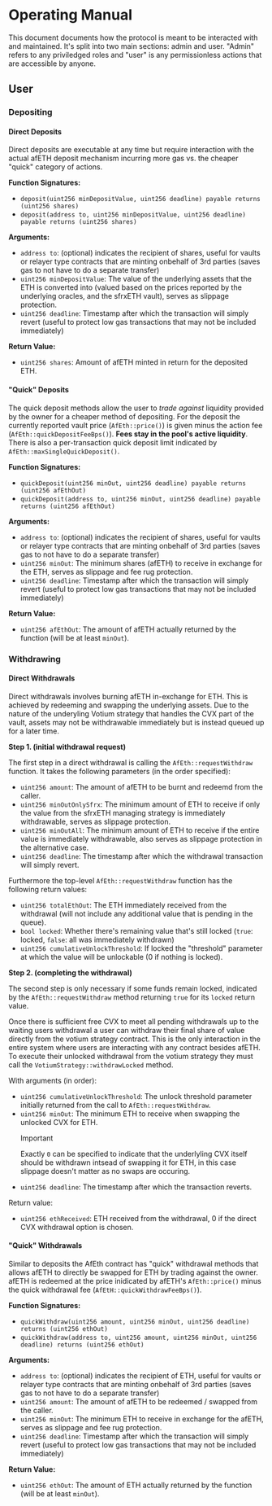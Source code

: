 # Operating Manual

This document documents how the protocol is meant to be interacted with and maintained. It's split
into two main sections: admin and user. "Admin" refers to any priviledged roles and "user" is any
permissionless actions that are accessible by anyone.


## User

### Depositing

#### Direct Deposits

Direct deposits are executable at any time but require interaction with the actual afETH deposit
mechanism incurring more gas vs. the cheaper "quick" category of actions.

**Function Signatures:**
- `deposit(uint256 minDepositValue, uint256 deadline) payable returns (uint256 shares)`
- `deposit(address to, uint256 minDepositValue, uint256 deadline) payable returns (uint256 shares)`

**Arguments:**
- `address to`: (optional) indicates the recipient of shares, useful for vaults or relayer type
  contracts that are minting onbehalf of 3rd parties (saves gas to not have to do a separate
  transfer)
- `uint256 minDepositValue`: The value of the underlying assets that the ETH is converted into
  (valued based on the prices reported by the underlying oracles, and the sfrxETH vault), serves as
  slippage protection.
- `uint256 deadline`: Timestamp after which the transaction will simply revert (useful to protect
  low gas transactions that may not be included immediately)

**Return Value:**
- `uint256 shares`: Amount of afETH minted in return for the deposited ETH.

#### "Quick" Deposits

The quick deposit methods allow the user to _trade against_ liquidity provided by the owner for
a cheaper method of depositing. For the deposit the currently reported vault price (`AfEth::price()`)
is given minus the action fee (`AfEth::quickDepositFeeBps()`). **Fees stay in the pool's active liquidity**.
There is also a per-transaction quick deposit limit indicated by `AfEth::maxSingleQuickDeposit()`.

**Function Signatures:**
- `quickDeposit(uint256 minOut, uint256 deadline) payable returns (uint256 afEthOut)`
- `quickDeposit(address to, uint256 minOut, uint256 deadline) payable returns (uint256 afEthOut)`

**Arguments:**
- `address to`: (optional) indicates the recipient of shares, useful for vaults or relayer type
  contracts that are minting onbehalf of 3rd parties (saves gas to not have to do a separate
  transfer)
- `uint256 minOut`: The minimum shares (afETH) to receive in exchange for the ETH, serves as
  slippage and fee rug protection.
- `uint256 deadline`: Timestamp after which the transaction will simply revert (useful to protect
  low gas transactions that may not be included immediately)

**Return Value:**
- `uint256 afEthOut`: The amount of afETH actually returned by the function (will be at least
  `minOut`).

### Withdrawing

#### Direct Withdrawals

Direct withdrawals involves burning afETH in-exchange for ETH. This is achieved by redeeming and
swapping the underlying assets. Due to the nature of the underyling Votium strategy that handles the
CVX part of the vault, assets may not be withdrawable immediately but is instead queued up for a later
time.

**Step 1. (initial withdrawal request)**

The first step in a direct withdrawal is calling the `AfEth::requestWithdraw` function. It takes the
following parameters (in the order specified):

- `uint256 amount`: The amount of afETH to be burnt and redeemd from the caller.
- `uint256 minOutOnlySfrx`: The minimum amount of ETH to receive if only the value from the sfrxETH
  managing strategy is immediately withdrawable, serves as slippage protection.
- `uint256 minOutAll`: The minimum amount of ETH to receive if the entire value is immediately
  withdrawable, also serves as slippage protection in the alternative case.
- `uint256 deadline`: The timestamp after which the withdrawal transaction will simply revert.

Furthermore the top-level `AfEth::requestWithdraw` function has the following return values:
- `uint256 totalEthOut`: The ETH immediately received from the withdrawal (will not include any
  additional value that is pending in the queue).
- `bool locked`: Whether there's remaining value that's still locked (`true`: locked, `false`: all
  was immediately withdrawn)
- `uint256 cumulativeUnlockThreshold`: If locked the "threshold" parameter at which the value will
  be unlockable (0 if nothing is locked).

**Step 2. (completing the withdrawal)**

The second step is only necessary if some funds remain locked, indicated by the
`AfEth::requestWithdraw` method returning `true` for its `locked` return value.

Once there is sufficient free CVX to meet all pending withdrawals up to the waiting users withdrawal
a user can withdraw their final share of value directly from the votium strategy contract. This is
the only interaction in the entire system where users are interacting with any contract besides
afETH. To execute their unlocked withdrawal from the votium strategy they must call the
`VotiumStrategy::withdrawLocked` method.

With arguments (in order):
- `uint256 cumulativeUnlockThreshold`: The unlock threshold parameter initially returned from the
  call to `AfEth::requestWithdraw`.
- `uint256 minOut`: The minimum ETH to receive when swapping the unlocked CVX for ETH.
    > [!IMPORTANT]
    > Exactly `0` can be specified to indicate that the underlyling CVX itself should be withdrawn
    > intsead of swapping it for ETH, in this case slippage doesn't matter as no swaps are occuring.
- `uint256 deadline`: The timestamp after which the transaction reverts.

Return value:
- `uint256 ethReceived`: ETH received from the withdrawal, 0 if the direct CVX withdrawal option is
  chosen.

#### "Quick" Withdrawals

Similar to deposits the AfEth contract has "quick" withdrawal methods that allows afETH to directly
be swapped for ETH by trading against the owner. afETH is redeemed at the price inidicated by
afETH's `AfEth::price()` minus the quick withdrawal fee (`AfEtH::quickWithdrawFeeBps()`).

**Function Signatures:**
- `quickWithdraw(uint256 amount, uint256 minOut, uint256 deadline) returns (uint256 ethOut)`
- `quickWithdraw(address to, uint256 amount, uint256 minOut, uint256 deadline) returns (uint256 ethOut)`

**Arguments:**
- `address to`: (optional) indicates the recipient of ETH, useful for vaults or relayer type
  contracts that are minting onbehalf of 3rd parties (saves gas to not have to do a separate
  transfer)
- `uint256 amount`: The amount of afETH to be redeemed / swapped from the caller.
- `uint256 minOut`: The minimum ETH to receive in exchange for the afETH, serves as
  slippage and fee rug protection.
- `uint256 deadline`: Timestamp after which the transaction will simply revert (useful to protect
  low gas transactions that may not be included immediately)

**Return Value:**
- `uint256 ethOut`: The amount of ETH actually returned by the function (will be at least
  `minOut`).
